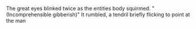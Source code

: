 The great eyes blinked twice as the entities body squirmed. "(Incomprehensible gibberish)" It rumbled, a tendril briefly flicking to point at the man